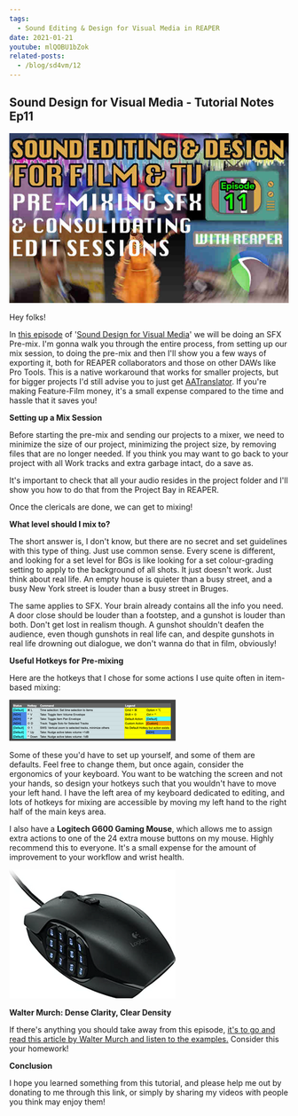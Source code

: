 ```yaml
---
tags:
  - Sound Editing & Design for Visual Media in REAPER
date: 2021-01-21
youtube: mlQOBU1bZok
related-posts:
  - /blog/sd4vm/12
---
```


## Sound Design for Visual Media - Tutorial Notes Ep11

![](/blog/sd4vm/11/175.jpg)

Hey folks!

In [this episode](https://youtu.be/mlQOBU1bZok) of '[Sound Design for Visual Media](https://www.youtube.com/watch?v=7SXGtB3TQzo&list=PLjvmrOUg3J0q1DjGgazc95UBRXQPmgLT5)' we will be doing an SFX Pre-mix. I'm gonna walk you through the entire process, from setting up our mix session, to doing the pre-mix and then I'll show you a few ways of exporting it, both for REAPER collaborators and those on other DAWs like Pro Tools. This is a native workaround that works for smaller projects, but for bigger projects I'd still advise you to just get [AATranslator](https://www.aatranslator.com.au/). If you're making Feature-Film money, it's a small expense compared to the time and hassle that it saves you!

**Setting up a Mix Session**

Before starting the pre-mix and sending our projects to a mixer, we need to minimize the size of our project, minimizing the project size, by removing files that are no longer needed. If you think you may want to go back to your project with all Work tracks and extra garbage intact, do a save as.

It's important to check that all your audio resides in the project folder and I'll show you how to do that from the Project Bay in REAPER.

Once the clericals are done, we can get to mixing!

**What level should I mix to?**

The short answer is, I don't know, but there are no secret and set guidelines with this type of thing. Just use common sense. Every scene is different, and looking for a set level for BGs is like looking for a set colour-grading setting to apply to the background of all shots. It just doesn't work. Just think about real life. An empty house is quieter than a busy street, and a busy New York street is louder than a busy street in Bruges.

The same applies to SFX. Your brain already contains all the info you need. A door close should be louder than a footstep, and a gunshot is louder than both. Don't get lost in realism though. A gunshot shouldn't deafen the audience, even though gunshots in real life can, and despite gunshots in real life drowning out dialogue, we don't wanna do that in film, obviously!

**Useful Hotkeys for Pre-mixing**

Here are the hotkeys that I chose for some actions I use quite often in item-based mixing:

![](/blog/sd4vm/11/176.png)

Some of these you'd have to set up yourself, and some of them are defaults. Feel free to change them, but once again, consider the ergonomics of your keyboard. You want to be watching the screen and not your hands, so design your hotkeys such that you wouldn't have to move your left hand. I have the left area of my keyboard dedicated to editing, and lots of hotkeys for mixing are accessible by moving my left hand to the right half of the main keys area.

I also have a **Logitech G600 Gaming Mouse**, which allows me to assign extra actions to one of the 24 extra mouse buttons on my mouse. Highly recommend this to everyone. It's a small expense for the amount of improvement to your workflow and wrist health.

![](/blog/sd4vm/11/177.png)

**Walter Murch: Dense Clarity, Clear Density**

If there's anything you should take away from this episode, [it's to go and read this article by Walter Murch and listen to the examples.](https://transom.org/2005/walter-murch/) Consider this your homework!

**Conclusion**

I hope you learned something from this tutorial, and please help me out by donating to me through this link, or simply by sharing my videos with people you think may enjoy them!

<youtube id="mlQOBU1bZok"></youtube>


